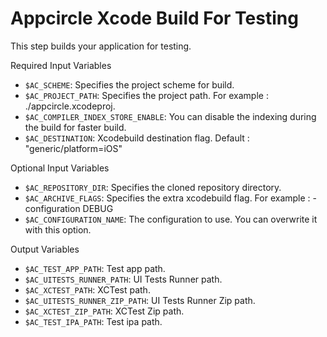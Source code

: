 # Appcircle Xcode Build For Testing

This step builds your application for testing.

Required Input Variables
- `$AC_SCHEME`: Specifies the project scheme for build.
- `$AC_PROJECT_PATH`: Specifies the project path. For example : ./appcircle.xcodeproj.
- `$AC_COMPILER_INDEX_STORE_ENABLE`: You can disable the indexing during the build for faster build.
- `$AC_DESTINATION`: Xcodebuild destination flag. Default : "generic/platform=iOS"

Optional Input Variables
- `$AC_REPOSITORY_DIR`: Specifies the cloned repository directory.
- `$AC_ARCHIVE_FLAGS`: Specifies the extra xcodebuild flag. For example : -configuration DEBUG
- `$AC_CONFIGURATION_NAME`: The configuration to use. You can overwrite it with this option.


Output Variables
- `$AC_TEST_APP_PATH`: Test app path.
- `$AC_UITESTS_RUNNER_PATH`: UI Tests Runner path.
- `$AC_XCTEST_PATH`: XCTest path.
- `$AC_UITESTS_RUNNER_ZIP_PATH`: UI Tests Runner Zip path.
- `$AC_XCTEST_ZIP_PATH`: XCTest Zip path.
- `$AC_TEST_IPA_PATH`: Test ipa path.
